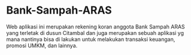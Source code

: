 # Bank-Sampah-ARAS
Web aplikasi ini merupakan rekening koran anggota Bank Sampah ARAS yang terletak di dusun Citambal dan juga merupakan sebuah aplikasi yg mana nantinya bisa di lakukan untuk melakukan transaksi keuangan, promosi UMKM, dan lainnya.
